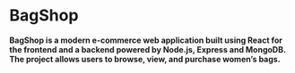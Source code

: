 # BagShop
<strong>BagShop<strong/> is a modern e-commerce web application built using React for the frontend and a backend powered by Node.js, Express and MongoDB. The project allows users to browse, view, and purchase women’s bags.
